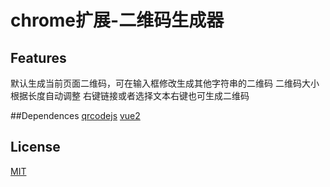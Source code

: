 # chrome扩展-二维码生成器

## Features
默认生成当前页面二维码，可在输入框修改生成其他字符串的二维码
二维码大小根据长度自动调整
右键链接或者选择文本右键也可生成二维码

##Dependences
[qrcodejs](https://github.com/davidshimjs/qrcodejs)
[vue2](https://github.com/vuejs/vue)

## License
[MIT](https://github.com/mkanako/chrome_extension_qrcode/blob/master/LICENSE)